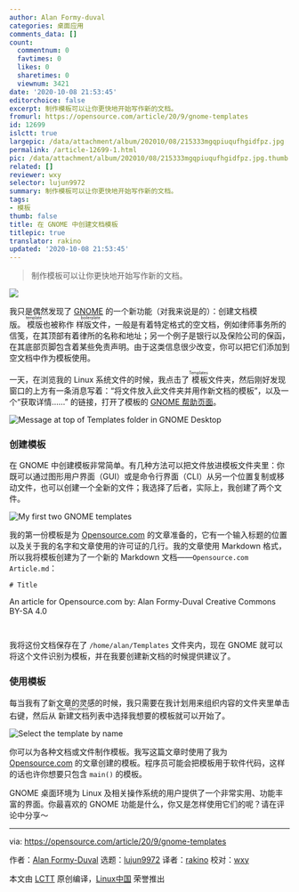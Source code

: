 ```yaml
---
author: Alan Formy-duval
categories: 桌面应用
comments_data: []
count:
  commentnum: 0
  favtimes: 0
  likes: 0
  sharetimes: 0
  viewnum: 3421
date: '2020-10-08 21:53:45'
editorchoice: false
excerpt: 制作模板可以让你更快地开始写作新的文档。
fromurl: https://opensource.com/article/20/9/gnome-templates
id: 12699
islctt: true
largepic: /data/attachment/album/202010/08/215333mgqpiuqufhgidfpz.jpg
permalink: /article-12699-1.html
pic: /data/attachment/album/202010/08/215333mgqpiuqufhgidfpz.jpg.thumb.jpg
related: []
reviewer: wxy
selector: lujun9972
summary: 制作模板可以让你更快地开始写作新的文档。
tags:
- 模板
thumb: false
title: 在 GNOME 中创建文档模板
titlepic: true
translator: rakino
updated: '2020-10-08 21:53:45'
---
```



> 
> 制作模板可以让你更快地开始写作新的文档。
> 
> 
> 


![](/data/attachment/album/202010/08/215333mgqpiuqufhgidfpz.jpg)


我只是偶然发现了 [GNOME](https://www.gnome.org/) 的一个新功能（对我来说是的）：创建文档模版。<ruby> 模版 <rt>  template </rt></ruby>也被称作<ruby> 样版文件 <rt>  boilerplate </rt></ruby>，一般是有着特定格式的空文档，例如律师事务所的信笺，在其顶部有着律所的名称和地址；另一个例子是银行以及保险公司的保函，在其底部页脚包含着某些免责声明。由于这类信息很少改变，你可以把它们添加到空文档中作为模板使用。


一天，在浏览我的 Linux 系统文件的时候，我点击了<ruby> 模板 <rt>  Templates </rt></ruby>文件夹，然后刚好发现窗口的上方有一条消息写着：“将文件放入此文件夹并用作新文档的模板”，以及一个“获取详情……” 的链接，打开了模板的 [GNOME 帮助页面](https://help.gnome.org/users/gnome-help/stable/files-templates.html.en)。


![Message at top of Templates folder in GNOME Desktop](/data/attachment/album/202010/08/215351zfvipiq095ffylo0.png "Message at top of Templates folder in GNOME Desktop")


### 创建模板


在 GNOME 中创建模板非常简单。有几种方法可以把文件放进模板文件夹里：你既可以通过图形用户界面（GUI）或是命令行界面（CLI）从另一个位置复制或移动文件，也可以创建一个全新的文件；我选择了后者，实际上，我创建了两个文件。


![My first two GNOME templates](/data/attachment/album/202010/08/215356jcloqwoqlk8hw0cw.png "My first two GNOME templates")


我的第一份模板是为 [Opensource.com](http://Opensource.com) 的文章准备的，它有一个输入标题的位置以及关于我的名字和文章使用的许可证的几行。我的文章使用 Markdown 格式，所以我将模板创建为了一个新的 Markdown 文档——`Opensource.com Article.md`：



```
# Title    
```
An article for Opensource.com
by: Alan Formy-Duval
Creative Commons BY-SA 4.0
```


```

我将这份文档保存在了 `/home/alan/Templates` 文件夹内，现在 GNOME 就可以将这个文件识别为模板，并在我要创建新文档的时候提供建议了。


### 使用模板


每当我有了新文章的灵感的时候，我只需要在我计划用来组织内容的文件夹里单击右键，然后从<ruby> 新建文档 <rt>  New Document </rt></ruby>列表中选择我想要的模板就可以开始了。


![Select the template by name](/data/attachment/album/202010/08/215359qfkfnx26fjhtzf25.png "Select the template by name")


你可以为各种文档或文件制作模板。我写这篇文章时使用了我为 [Opensource.com](http://Opensource.com) 的文章创建的模板。程序员可能会把模板用于软件代码，这样的话也许你想要只包含 `main()` 的模板。


GNOME 桌面环境为 Linux 及相关操作系统的用户提供了一个非常实用、功能丰富的界面。你最喜欢的 GNOME 功能是什么，你又是怎样使用它们的呢？请在评论中分享～




---


via: <https://opensource.com/article/20/9/gnome-templates>


作者：[Alan Formy-Duval](https://opensource.com/users/alanfdoss) 选题：[lujun9972](https://github.com/lujun9972) 译者：[rakino](https://github.com/rakino) 校对：[wxy](https://github.com/wxy)


本文由 [LCTT](https://github.com/LCTT/TranslateProject) 原创编译，[Linux中国](https://linux.cn/) 荣誉推出